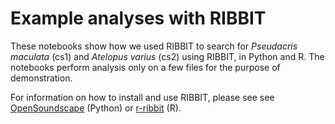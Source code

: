 # Example analyses with RIBBIT
These notebooks show how we used RIBBIT to search for _Pseudacris maculata_ (cs1) and _Atelopus varius_ (cs2) using RIBBIT, in Python and R. The notebooks perform analysis only on a few files for the purpose of demonstration. 

For information on how to install and use RIBBIT, please see see [OpenSoundscape](https://github.com/kitzeslab/opensoundscape) (Python) or [r-ribbit](https://github.com/kitzeslab/r-ribbit) (R).
